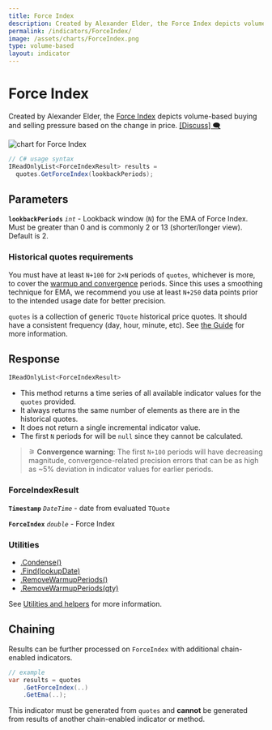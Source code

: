 ```yaml
---
title: Force Index
description: Created by Alexander Elder, the Force Index depicts volume-based buying and selling pressure based on the change in price.
permalink: /indicators/ForceIndex/
image: /assets/charts/ForceIndex.png
type: volume-based
layout: indicator
---
```


# Force Index

Created by Alexander Elder, the [Force Index](https://en.wikipedia.org/wiki/Force_index) depicts volume-based buying and selling pressure based on the change in price.
[[Discuss] 🗨️](https://github.com/DaveSkender/Stock.Indicators/discussions/382 "Community discussion about this indicator")

![chart for Force Index](/assets/charts/ForceIndex.png)

```csharp
// C# usage syntax
IReadOnlyList<ForceIndexResult> results =
  quotes.GetForceIndex(lookbackPeriods);
```

## Parameters

**`lookbackPeriods`** _`int`_ - Lookback window (`N`) for the EMA of Force Index.  Must be greater than 0 and is commonly 2 or 13 (shorter/longer view).  Default is 2.

### Historical quotes requirements

You must have at least `N+100` for `2×N` periods of `quotes`, whichever is more, to cover the [warmup and convergence]({{site.github.repository_url}}/discussions/688) periods.  Since this uses a smoothing technique for EMA, we recommend you use at least `N+250` data points prior to the intended usage date for better precision.

`quotes` is a collection of generic `TQuote` historical price quotes.  It should have a consistent frequency (day, hour, minute, etc).  See [the Guide]({{site.baseurl}}/guide/#historical-quotes) for more information.

## Response

```csharp
IReadOnlyList<ForceIndexResult>
```

- This method returns a time series of all available indicator values for the `quotes` provided.
- It always returns the same number of elements as there are in the historical quotes.
- It does not return a single incremental indicator value.
- The first `N` periods for will be `null` since they cannot be calculated.

>&#9886; **Convergence warning**: The first `N+100` periods will have decreasing magnitude, convergence-related precision errors that can be as high as ~5% deviation in indicator values for earlier periods.

### ForceIndexResult

**`Timestamp`** _`DateTime`_ - date from evaluated `TQuote`

**`ForceIndex`** _`double`_ - Force Index

### Utilities

- [.Condense()]({{site.baseurl}}/utilities#condense)
- [.Find(lookupDate)]({{site.baseurl}}/utilities#find-indicator-result-by-date)
- [.RemoveWarmupPeriods()]({{site.baseurl}}/utilities#remove-warmup-periods)
- [.RemoveWarmupPeriods(qty)]({{site.baseurl}}/utilities#remove-warmup-periods)

See [Utilities and helpers]({{site.baseurl}}/utilities#utilities-for-indicator-results) for more information.

## Chaining

Results can be further processed on `ForceIndex` with additional chain-enabled indicators.

```csharp
// example
var results = quotes
    .GetForceIndex(..)
    .GetEma(..);
```

This indicator must be generated from `quotes` and **cannot** be generated from results of another chain-enabled indicator or method.

